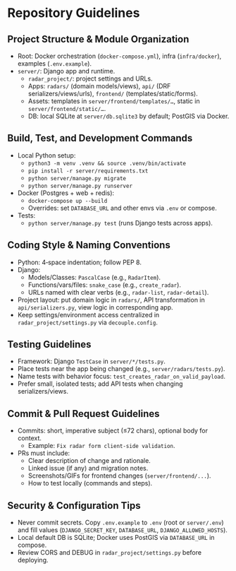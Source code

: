 # Repository Guidelines

## Project Structure & Module Organization
- Root: Docker orchestration (`docker-compose.yml`), infra (`infra/docker`), examples (`.env.example`).
- `server/`: Django app and runtime.
  - `radar_project/`: project settings and URLs.
  - Apps: `radars/` (domain models/views), `api/` (DRF serializers/views/urls), `frontend/` (templates/static/forms).
  - Assets: templates in `server/frontend/templates/…`, static in `server/frontend/static/…`.
  - DB: local SQLite at `server/db.sqlite3` by default; PostGIS via Docker.

## Build, Test, and Development Commands
- Local Python setup:
  - `python3 -m venv .venv && source .venv/bin/activate`
  - `pip install -r server/requirements.txt`
  - `python server/manage.py migrate`
  - `python server/manage.py runserver`
- Docker (Postgres + web + redis):
  - `docker-compose up --build`
  - Overrides: set `DATABASE_URL` and other envs via `.env` or compose.
- Tests:
  - `python server/manage.py test` (runs Django tests across apps).

## Coding Style & Naming Conventions
- Python: 4‑space indentation; follow PEP 8.
- Django:
  - Models/Classes: `PascalCase` (e.g., `RadarItem`).
  - Functions/vars/files: `snake_case` (e.g., `create_radar`).
  - URLs named with clear verbs (e.g., `radar-list`, `radar-detail`).
- Project layout: put domain logic in `radars/`, API transformation in `api/serializers.py`, view logic in corresponding app.
- Keep settings/environment access centralized in `radar_project/settings.py` via `decouple.config`.

## Testing Guidelines
- Framework: Django `TestCase` in `server/*/tests.py`.
- Place tests near the app being changed (e.g., `server/radars/tests.py`).
- Name tests with behavior focus: `test_creates_radar_on_valid_payload`.
- Prefer small, isolated tests; add API tests when changing serializers/views.

## Commit & Pull Request Guidelines
- Commits: short, imperative subject (≤72 chars), optional body for context.
  - Example: `Fix radar form client‑side validation`.
- PRs must include:
  - Clear description of change and rationale.
  - Linked issue (if any) and migration notes.
  - Screenshots/GIFs for frontend changes (`server/frontend/...`).
  - How to test locally (commands and steps).

## Security & Configuration Tips
- Never commit secrets. Copy `.env.example` to `.env` (root or `server/.env`) and fill values (`DJANGO_SECRET_KEY`, `DATABASE_URL`, `DJANGO_ALLOWED_HOSTS`).
- Local default DB is SQLite; Docker uses PostGIS via `DATABASE_URL` in compose.
- Review CORS and DEBUG in `radar_project/settings.py` before deploying.

